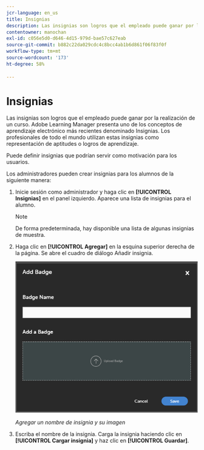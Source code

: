 ```yaml
---
jcr-language: en_us
title: Insignias
description: Las insignias son logros que el empleado puede ganar por la realización de un curso. Adobe Learning Manager presenta uno de los conceptos de aprendizaje electrónico más recientes denominado Insignias. Los profesionales de todo el mundo utilizan estas insignias como representación de aptitudes o logros de aprendizaje.
contentowner: manochan
exl-id: c056e5d0-d646-4d15-979d-bae57c627eab
source-git-commit: b882c22da029cdc4c8bcc4ab1b6d861f06f83f0f
workflow-type: tm+mt
source-wordcount: '173'
ht-degree: 58%

---
```


# Insignias

Las insignias son logros que el empleado puede ganar por la realización de un curso. Adobe Learning Manager presenta uno de los conceptos de aprendizaje electrónico más recientes denominado Insignias. Los profesionales de todo el mundo utilizan estas insignias como representación de aptitudes o logros de aprendizaje.

Puede definir insignias que podrían servir como motivación para los usuarios.

Los administradores pueden crear insignias para los alumnos de la siguiente manera:

1. Inicie sesión como administrador y haga clic en **[!UICONTROL Insignias]** en el panel izquierdo. Aparece una lista de insignias para el alumno.

   >[!NOTE]
   >
   >De forma predeterminada, hay disponible una lista de algunas insignias de muestra.

1. Haga clic en **[!UICONTROL Agregar]** en la esquina superior derecha de la página. Se abre el cuadro de diálogo Añadir insignia.

   ![](assets/add-badge1.png)

   *Agregar un nombre de insignia y su imagen*

1. Escriba el nombre de la insignia. Carga la insignia haciendo clic en **[!UICONTROL Cargar insignia]** y haz clic en **[!UICONTROL Guardar]**.
